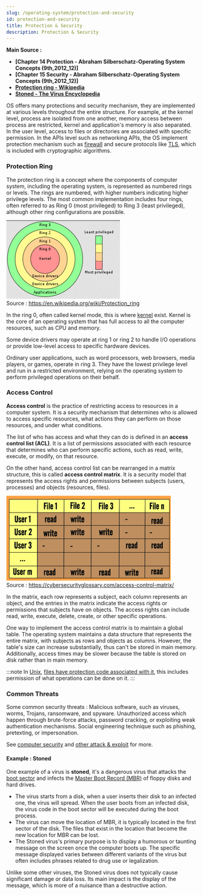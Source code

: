 ```yaml
---
slug: /operating-system/protection-and-security
id: protection-and-security
title: Protection & Security
description: Protection & Security
---
```


**Main Source :**

- **[Chapter 14 Protection - Abraham Silberschatz-Operating System Concepts (9th,2012_12)]**
- **[Chapter 15 Security - Abraham Silberschatz-Operating System Concepts (9th,2012_12)]**
- **[Protection ring - Wikipedia](https://en.wikipedia.org/wiki/Protection_ring)**
- **[Stoned - The Virus Encyclopedia](http://virus.wikidot.com/stoned)**

OS offers many protections and security mechanism, they are implemented at various levels throughout the entire structure. For example, at the kernel level, process are isolated from one another, memory access between process are restricted, kernel and application's memory is also separated. In the user level, access to files or directories are associated with specific permission. In the APIs level such as networking APIs, the OS implement protection mechanism such as [firewall](/computer-security/network-security#firewall) and secure protocols like [TLS](/computer-networking/network-encryption#ssltls), which is included with cryptographic algorithms.

### Protection Ring

The protection ring is a concept where the components of computer system, including the operating system, is represented as numbered rings or levels. The rings are numbered, with higher numbers indicating higher privilege levels. The most common implementation includes four rings, often referred to as Ring 0 (most privileged) to Ring 3 (least privileged), although other ring configurations are possible.

![Protection ring](./protection-ring.png)  
Source : https://en.wikipedia.org/wiki/Protection_ring

In the ring 0, often called kernel mode, this is where [kernel](/operating-system/kernel) exist. Kernel is the core of an operating system that has full access to all the computer resources, such as CPU and memory.

Some device drivers may operate at ring 1 or ring 2 to handle I/O operations or provide low-level access to specific hardware devices.

Ordinary user applications, such as word processors, web browsers, media players, or games, operate in ring 3. They have the lowest privilege level and run in a restricted environment, relying on the operating system to perform privileged operations on their behalf.

### Access Control

**Access control** is the practice of restricting access to resources in a computer system. It is a security mechanism that determines who is allowed to access specific resources, what actions they can perform on those resources, and under what conditions.

The list of who has access and what they can do is defined in an **access control list (ACL)**. It is a list of permissions associated with each resource that determines who can perform specific actions, such as read, write, execute, or modify, on that resource.

On the other hand, access control list can be rearranged in a matrix structure, this is called **access control matrix**. It is a security model that represents the access rights and permissions between subjects (users, processes) and objects (resources, files).

![Access control matrix](./access-control-matrix.png)  
Source : https://cybersecurityglossary.com/access-control-matrix/

In the matrix, each row represents a subject, each column represents an object, and the entries in the matrix indicate the access rights or permissions that subjects have on objects. The access rights can include read, write, execute, delete, create, or other specific operations.

One way to implement the access control matrix is to maintain a global table. The operating system maintains a data structure that represents the entire matrix, with subjects as rows and objects as columns. However, the table's size can increase substantially, thus can't be stored in main memory. Additionally, access times may be slower because the table is stored on disk rather than in main memory.

:::note
In [Unix](/operating-system/unix), [files have protection code associated with it](/operating-system/file-system#file-security), this includes permission of what operations can be done on it.
:::

### Common Threats

Some common security threats : Malicious software, such as viruses, worms, Trojans, ransomware, and spyware. Unauthorized access which happen through brute-force attacks, password cracking, or exploiting weak authentication mechanisms. Social engineering technique such as phishing, pretexting, or impersonation.

See [computer security](/computer-security) and [other attack & exploit](/computer-security/other-attack-and-exploit) for more.

#### Example : Stoned

One example of a virus is **stoned**, it's a dangerous virus that attacks the [boot sector](/operating-system/disk-management#boot-sector) and infects the [Master Boot Record (MBR)](/operating-system/booting#master-boot-record-mbr) of floppy disks and hard drives.

- The virus starts from a disk, when a user inserts their disk to an infected one, the virus will spread. When the user boots from an infected disk, the virus code in the boot sector will be executed during the boot process.
- The virus can move the location of MBR, it is typically located in the first sector of the disk. The files that exist in the location that become the new location for MBR can be lost.
- The Stoned virus's primary purpose is to display a humorous or taunting message on the screen once the computer boots up. The specific message displayed varies between different variants of the virus but often includes phrases related to drug use or legalization.

Unlike some other viruses, the Stoned virus does not typically cause significant damage or data loss. Its main impact is the display of the message, which is more of a nuisance than a destructive action.
